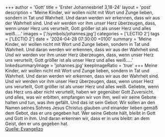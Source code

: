 +++
author = 'Gott'
title = 'Erster Johannesbrief 3,18-24'
layout = 'post'
description = 'Meine Kinder, wir wollen nicht mit Wort und Zunge lieben, sondern in Tat und Wahrheit. Und daran werden wir erkennen, dass wir aus der Wahrheit sind. Und wir werden vor ihm unser Herz überzeugen, dass, wenn unser Herz uns verurteilt, Gott größer ist als unser Herz und alles weiß.....'
images = ['/symbols/johannes.jpg']
categories = ['LECTIO 2']
tags = ['LECTIO 2']
date = '2024-04-28 07:30:00 +0100'
summary = 'Meine Kinder, wir wollen nicht mit Wort und Zunge lieben, sondern in Tat und Wahrheit. Und daran werden wir erkennen, dass wir aus der Wahrheit sind. Und wir werden vor ihm unser Herz überzeugen, dass, wenn unser Herz uns verurteilt, Gott größer ist als unser Herz und alles weiß.....'
linkedsummaryImage = 'johannes.jpg'
keepImageRatio = 'true'
+++
Meine Kinder, wir wollen nicht mit Wort und Zunge lieben, sondern in Tat und Wahrheit.
Und daran werden wir erkennen, dass wir aus der Wahrheit sind. Und wir werden vor ihm unser Herz überzeugen,
dass, wenn unser Herz uns verurteilt, Gott größer ist als unser Herz und alles weiß.
Geliebte, wenn das Herz uns aber nicht verurteilt, haben wir gegenüber Gott Zuversicht.<!--more-->
und alles, was wir erbitten, empfangen wir von ihm, weil wir seine Gebote halten und tun, was ihm gefällt.
Und das ist sein Gebot: Wir sollen an den Namen seines Sohnes Jesus Christus glauben und einander lieben gemäß dem Gebot, das er uns gegeben hat.
Wer seine Gebote hält, bleibt in Gott und Gott in ihm. Und daran erkennen wir, dass er in uns bleibt: an dem Geist, den er uns gegeben hat.<br> [Quelle: Evangelizo](https://evangeliumtagfuertag.org/DE/gospel)
